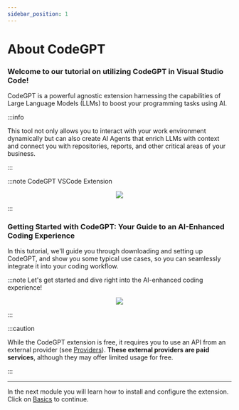 ```yaml
---
sidebar_position: 1
---
```


# About CodeGPT

### Welcome to our tutorial on utilizing CodeGPT in Visual Studio Code! 
 
 CodeGPT is a powerful agnostic extension harnessing the capabilities of Large Language Models (LLMs) to boost your programming tasks using AI. 
 
:::info

 This tool not only allows you to interact with your work environment dynamically but can also create AI Agents that enrich LLMs with context and connect you with repositories, reports, and other critical areas of your business. 
 
:::

:::note CodeGPT VSCode Extension
<p align="center">
    <img src="https://github.com/davila7/code-gpt-docs/assets/37567214/90c605d1-eabe-4a68-a237-9a78815b02d7" />

</p>
:::

### Getting Started with CodeGPT: Your Guide to an AI-Enhanced Coding Experience
 
 In this tutorial, we'll guide you through downloading and setting up CodeGPT, and show you some typical use cases, so you can seamlessly integrate it into your coding workflow. 
 

:::note Let's get started and dive right into the AI-enhanced coding experience!
<p align="center">
    <img src="https://github.com/davila7/code-gpt-docs/assets/37567214/e40da67a-0da3-49b8-aae5-0f9a87da1977"/>
</p>
:::


:::caution

While the CodeGPT extension is free, it requires you to use an API from an external provider (see [Providers](/docs/category/ai-providers)). **These external providers are paid services**, although they may offer limited usage for free.

:::

--- 

In the next module you will learn how to install and configure the extension. Click on [Basics](/docs/category/basics) to continue.
